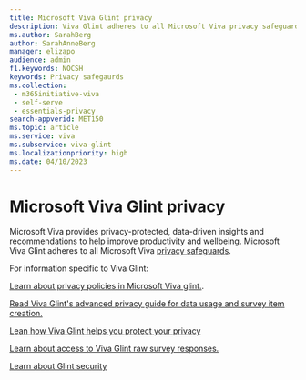 ```yaml
---
title: Microsoft Viva Glint privacy 
description: Viva Glint adheres to all Microsoft Viva privacy safeguards. 
ms.author: SarahBerg
author: SarahAnneBerg
manager: elizapo
audience: admin
f1.keywords: NOCSH
keywords: Privacy safegaurds
ms.collection: 
 - m365initiative-viva
 - self-serve
 - essentials-privacy
search-appverid: MET150
ms.topic: article
ms.service: viva
ms.subservice: viva-glint
ms.localizationpriority: high
ms.date: 04/10/2023
---
```


# Microsoft Viva Glint privacy

Microsoft Viva provides privacy-protected, data-driven insights and recommendations to help improve productivity and wellbeing. Microsoft Viva Glint adheres to all Microsoft Viva [privacy safeguards](https://www.microsoft.com/microsoft-viva/privacy).

For information specific to Viva Glint:

[Learn about privacy policies in Microsoft Viva glint.](https://go.microsoft.com/fwlink/?linkid=2238336).

[Read Viva Glint's advanced privacy guide for data usage and survey item creation.](https://go.microsoft.com/fwlink/?linkid=2230859)

[Lean how Viva Glint helps you protect your privacy](https://go.microsoft.com/fwlink/?linkid=2230922)

[Learn about access to Viva Glint raw survey responses.](https://go.microsoft.com/fwlink/?linkid=2230875)

[Learn about Glint security](/viva/viva-security#viva-glint)
